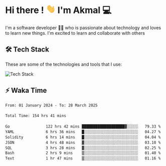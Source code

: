 # Hi there ! <img src="https://github.com/ABSphreak/ABSphreak/blob/master/gifs/Hi.gif" width="30"> I'm Akmal  💻

I'm a software developer 👨‍💻 who is passionate about technology and loves to learn new things. I'm excited to learn and collaborate with others

## 🛠️ Tech Stack

These are some of the technologies and tools that I use:

![Tech Stack](https://skillicons.dev/icons?i=typescript,nodejs,javascript,express,nest,sequelize,go,rabbitmq,python,solidity,react,vue,next,nuxtjs,webpack,vite,tailwindcss,bootstrap,css,scss,html,vercel,firebase,heroku,netlify,docker,postgresql,mongodb,redis,mysql,graphql,git,github,gitlab,vscode,figma,postman,pytorch,tensorflow,bash)

## ⚡ Waka Time
<!--START_SECTION:waka-->

```txt
From: 01 January 2024 - To: 28 March 2025

Total Time: 154 hrs 41 mins

Go                122 hrs 42 mins ███████████████████▓░░░░░   79.33 %
YAML              6 hrs 36 mins   █░░░░░░░░░░░░░░░░░░░░░░░░   04.27 %
Solidity          6 hrs 14 mins   █░░░░░░░░░░░░░░░░░░░░░░░░   04.04 %
JSON              4 hrs 48 mins   ▓░░░░░░░░░░░░░░░░░░░░░░░░   03.10 %
SQL               3 hrs 28 mins   ▓░░░░░░░░░░░░░░░░░░░░░░░░   02.25 %
Bash              2 hrs 9 mins    ▒░░░░░░░░░░░░░░░░░░░░░░░░   01.40 %
Text              1 hr 47 mins    ▒░░░░░░░░░░░░░░░░░░░░░░░░   01.16 %
```

<!--END_SECTION:waka-->


